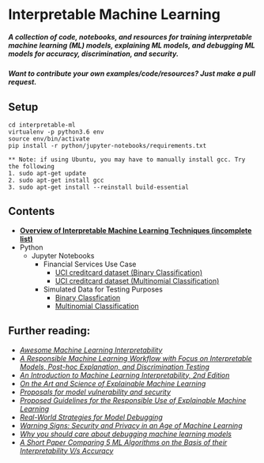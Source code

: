 # Interpretable Machine Learning

##### **A collection of code, notebooks, and resources for training interpretable machine learning (ML) models, explaining ML models, and debugging ML models for accuracy, discrimination, and security.**

##### **Want to contribute your own examples/code/resources?** Just make a pull request.

## Setup
```
cd interpretable-ml
virtualenv -p python3.6 env
source env/bin/activate
pip install -r python/jupyter-notebooks/requirements.txt

** Note: if using Ubuntu, you may have to manually install gcc. Try the following 
1. sudo apt-get update
2. sudo apt-get install gcc
3. sudo apt-get install --reinstall build-essential
```
## Contents 
* [**Overview of Interpretable Machine Learning Techniques (incomplete list)**](https://github.com/navdeep-G/interpretable-ml/tree/master/interpretable_ml.pdf)
* Python
	- 	Jupyter Notebooks
		- Financial Services Use Case
  			- [UCI creditcard dataset (Binary Classification)](https://github.com/navdeep-G/interpretable-ml/tree/master/python/jupyter-notebooks/credit/binomial)
			- [UCI creditcard dataset (Multinomial Classification)](https://github.com/navdeep-G/interpretable-ml/tree/master/python/jupyter-notebooks/credit/multinomial)
		- Simulated Data for Testing Purposes
			- [Binary Classfication](https://github.com/navdeep-G/interpretable-ml/tree/master/python/jupyter-notebooks/simulated/binomial)
			- [Multinomial Classification](https://github.com/navdeep-G/interpretable-ml/tree/master/python/jupyter-notebooks/simulated/multinomial)

## Further reading:
* [*Awesome Machine Learning Interpretability*](https://github.com/jphall663/awesome-machine-learning-interpretability)
* [*A Responsible Machine Learning Workflow with Focus on Interpretable Models, Post-hoc Explanation, and Discrimination Testing*](https://www.mdpi.com/2078-2489/11/3/137)
* [*An Introduction to Machine Learning Interpretability, 2nd Edition*](https://www.h2o.ai/wp-content/uploads/2019/08/An-Introduction-to-Machine-Learning-Interpretability-Second-Edition.pdf)
* [*On the Art and Science of Explainable Machine Learning*](https://arxiv.org/pdf/1810.02909.pdf)
* [*Proposals for model vulnerability and security*](https://www.oreilly.com/ideas/proposals-for-model-vulnerability-and-security)
* [*Proposed Guidelines for the Responsible Use of Explainable Machine Learning*](https://arxiv.org/pdf/1906.03533.pdf)
* [*Real-World Strategies for Model Debugging*](https://medium.com/@jphall_22520/strategies-for-model-debugging-aa822f1097ce)
* [*Warning Signs: Security and Privacy in an Age of Machine Learning*](https://fpf.org/wp-content/uploads/2019/09/FPF_WarningSigns_Report.pdf)
* [*Why you should care about debugging machine learning models*](https://www.oreilly.com/radar/why-you-should-care-about-debugging-machine-learning-models/)
* [*A Short Paper Comparing 5 ML Algorithms on the Basis of their Interpretability V/s Accurqcy*](https://arxiv.org/abs/2008.10753v1)
